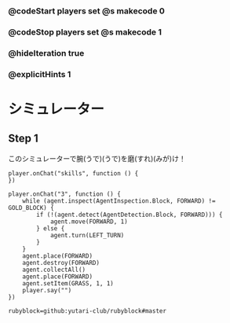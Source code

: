 ### @codeStart players set @s makecode 0
### @codeStop players set @s makecode 1

### @hideIteration true 
### @explicitHints 1

# シミュレーター
<!-- # Holodeck  -->

## Step 1
このシミュレーターで腕(うで)(うで)を磨(すれ)(みが)け！
<!-- Use this holodeck to sharpen your skills!  -->

```template
player.onChat("skills", function () {
})
```

```ghost
player.onChat("3", function () {
    while (agent.inspect(AgentInspection.Block, FORWARD) != GOLD_BLOCK) {
        if (!(agent.detect(AgentDetection.Block, FORWARD))) {
            agent.move(FORWARD, 1)
        } else {
            agent.turn(LEFT_TURN)
        }
    }
    agent.place(FORWARD)
    agent.destroy(FORWARD)
    agent.collectAll()
    agent.place(FORWARD)
    agent.setItem(GRASS, 1, 1)
    player.say("")
})
```
```package
rubyblock=github:yutari-club/rubyblock#master
```